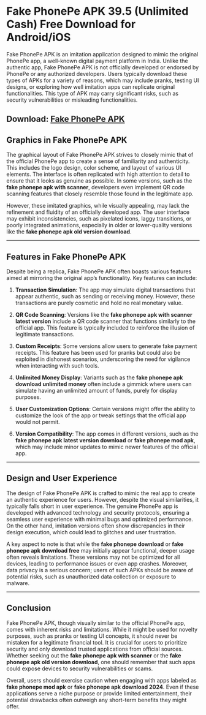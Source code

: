# Fake PhonePe APK 39.5 (Unlimited Cash) Free Download for Android/iOS

Fake PhonePe APK is an imitation application designed to mimic the original PhonePe app, a well-known digital payment platform in India. Unlike the authentic app, Fake PhonePe APK is not officially developed or endorsed by PhonePe or any authorized developers. Users typically download these types of APKs for a variety of reasons, which may include pranks, testing UI designs, or exploring how well imitation apps can replicate original functionalities. This type of APK may carry significant risks, such as security vulnerabilities or misleading functionalities.

Download: [Fake PhonePe APK](https://tinyurl.com/3443bmht)
---
## **Graphics in Fake PhonePe APK**

The graphical layout of Fake PhonePe APK strives to closely mimic that of the official PhonePe app to create a sense of familiarity and authenticity. This includes the logo design, color scheme, and layout of various UI elements. The interface is often replicated with high attention to detail to ensure that it looks as genuine as possible. In some versions, such as the **fake phonepe apk with scanner**, developers even implement QR code scanning features that closely resemble those found in the legitimate app. 

However, these imitated graphics, while visually appealing, may lack the refinement and fluidity of an officially developed app. The user interface may exhibit inconsistencies, such as pixelated icons, laggy transitions, or poorly integrated animations, especially in older or lower-quality versions like the **fake phonepe apk old version download**.

---
## **Features in Fake PhonePe APK**

Despite being a replica, Fake PhonePe APK often boasts various features aimed at mirroring the original app’s functionality. Key features can include:

1. **Transaction Simulation**: The app may simulate digital transactions that appear authentic, such as sending or receiving money. However, these transactions are purely cosmetic and hold no real monetary value.

2. **QR Code Scanning**: Versions like the **fake phonepe apk with scanner latest version** include a QR code scanner that functions similarly to the official app. This feature is typically included to reinforce the illusion of legitimate transactions.

3. **Custom Receipts**: Some versions allow users to generate fake payment receipts. This feature has been used for pranks but could also be exploited in dishonest scenarios, underscoring the need for vigilance when interacting with such tools.

4. **Unlimited Money Display**: Variants such as the **fake phonepe apk download unlimited money** often include a gimmick where users can simulate having an unlimited amount of funds, purely for display purposes.

5. **User Customization Options**: Certain versions might offer the ability to customize the look of the app or tweak settings that the official app would not permit.

6. **Version Compatibility**: The app comes in different versions, such as the **fake phonepe apk latest version download** or **fake phonepe mod apk**, which may include minor updates to mimic newer features of the official app.


---
## **Design and User Experience**

The design of Fake PhonePe APK is crafted to mimic the real app to create an authentic experience for users. However, despite the visual similarities, it typically falls short in user experience. The genuine PhonePe app is developed with advanced technology and security protocols, ensuring a seamless user experience with minimal bugs and optimized performance. On the other hand, imitation versions often show discrepancies in their design execution, which could lead to glitches and user frustration.

A key aspect to note is that while the **fake phonepe download** or **fake phonepe apk download free** may initially appear functional, deeper usage often reveals limitations. These versions may not be optimized for all devices, leading to performance issues or even app crashes. Moreover, data privacy is a serious concern; users of such APKs should be aware of potential risks, such as unauthorized data collection or exposure to malware.

---
## **Conclusion**

Fake PhonePe APK, though visually similar to the official PhonePe app, comes with inherent risks and limitations. While it might be used for novelty purposes, such as pranks or testing UI concepts, it should never be mistaken for a legitimate financial tool. It is crucial for users to prioritize security and only download trusted applications from official sources. Whether seeking out the **fake phonepe apk with scanner** or the **fake phonepe apk old version download**, one should remember that such apps could expose devices to security vulnerabilities or scams.

Overall, users should exercise caution when engaging with apps labeled as **fake phonepe mod apk** or **fake phonepe apk download 2024**. Even if these applications serve a niche purpose or provide limited entertainment, their potential drawbacks often outweigh any short-term benefits they might offer.

